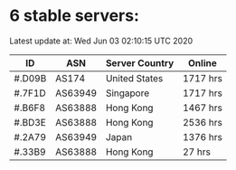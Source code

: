 # 6 stable servers:

Latest update at: Wed Jun 03 02:10:15 UTC 2020

| ID | ASN | Server Country | Online |
| -- | --- | -------------- | ------ |
| #.D09B | AS174 | United States | 1717 hrs |
| #.7F1D | AS63949 | Singapore | 1717 hrs |
| #.B6F8 | AS63888 | Hong Kong | 1467 hrs |
| #.BD3E | AS63888 | Hong Kong | 2536 hrs |
| #.2A79 | AS63949 | Japan | 1376 hrs |
| #.33B9 | AS63888 | Hong Kong | 27 hrs |


